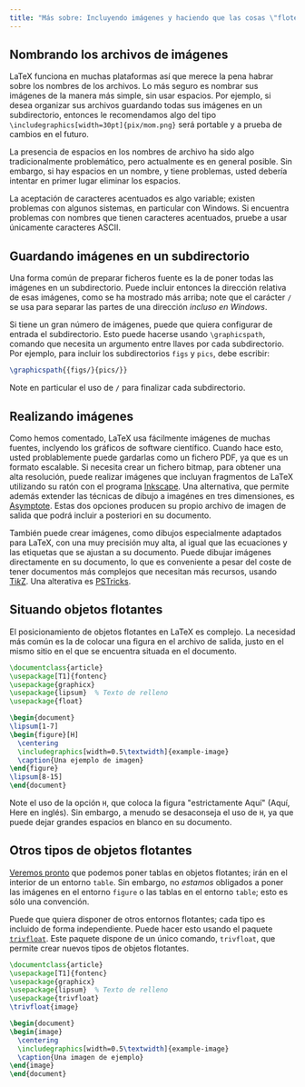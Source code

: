 ```yaml
---
title: "Más sobre: Incluyendo imágenes y haciendo que las cosas \"floten\""
---
```


## Nombrando los archivos de imágenes

LaTeX funciona en muchas plataformas así que merece 
la pena habrar sobre los nombres de los archivos.
Lo más seguro es nombrar sus imágenes de la manera más simple, sin usar espacios.
Por ejemplo, si desea organizar sus archivos guardando todas sus
imágenes en un subdirectorio, entonces le recomendamos algo del tipo 
`\includegraphics[width=30pt]{pix/mom.png}` 
será portable y a prueba de cambios en el futuro.  

La presencia de espacios en los nombres de archivo ha sido algo tradicionalmente problemático, pero 
actualmente es en general posible. Sin embargo, si hay espacios en un nombre, y tiene
problemas, usted debería intentar en primer lugar eliminar los espacios.

La aceptación de caracteres acentuados es algo variable; existen problemas con
algunos sistemas, en particular con Windows. Si encuentra problemas con nombres que
tienen caracteres acentuados, pruebe a usar únicamente caracteres ASCII.

## Guardando imágenes en un subdirectorio

Una forma común de preparar ficheros fuente es la de poner todas las imágenes en un subdirectorio.
Puede incluir entonces la dirección relativa de esas imágenes, como se ha mostrado más arriba; note que
el carácter `/` se usa para separar las partes de una dirección _incluso en Windows_.

Si tiene un gran número de imágenes, puede que quiera configurar de entrada 
el subdirectorio. Esto puede hacerse usando `\graphicspath`, comando que necesita un
argumento entre llaves por cada subdirectorio. Por ejemplo, para incluir los subdirectorios
`figs` y `pics`, debe escribir:

<!-- {% raw %} -->
```latex
\graphicspath{{figs/}{pics/}}
```
<!-- {% endraw %} -->

Note en particular el uso de `/` para finalizar cada subdirectorio.

## Realizando imágenes

Como hemos comentado, LaTeX usa fácilmente imágenes de muchas fuentes, inclyendo los
gráficos de software científico. Cuando hace esto, usted problablemente puede gardarlas como un fichero PDF, 
ya que es un formato escalable. Si necesita crear un fichero bitmap, para 
obtener una alta resolución, puede realizar imágenes que incluyan fragmentos de LaTeX utilizando su ratón
con el programa [Inkscape](https://inkscape.org). Una alternativa, que permite además extender
las técnicas de dibujo a imagénes en tres dimensiones, es
[Asymptote](https://www.ctan.org/pkg/asymptote). Estas dos opciones producen su propio
archivo de imagen de salida que podrá incluir a posteriori en su documento. 

También puede crear imágenes, como dibujos especialmente adaptados para
LaTeX, con una muy precisión muy alta, al igual que las ecuaciones y las etiquetas que se
ajustan a su documento. Puede dibujar imágenes directamente en su documento, lo que
es conveniente a pesar del coste de tener documentos más complejos que necesitan más recursos,
usando [Ti*k*Z](https://ctan.org/pkg/pgf). Una alterativa es 
[PSTricks](https://ctan.org/pkg/pstricks-base).

## Situando objetos flotantes

El posicionamiento de objetos flotantes en LaTeX es complejo.
La necesidad más común es la de colocar una figura en el archivo de
salida, justo en el mismo sitio en el que se encuentra situada en el documento.

```latex
\documentclass{article}
\usepackage[T1]{fontenc}
\usepackage{graphicx}
\usepackage{lipsum}  % Texto de relleno
\usepackage{float}

\begin{document}
\lipsum[1-7]
\begin{figure}[H]
  \centering
  \includegraphics[width=0.5\textwidth]{example-image}
  \caption{Una ejemplo de imagen}
\end{figure}
\lipsum[8-15]
\end{document}
```

Note el uso de la opción `H`, que coloca la figura "estrictamente Aquí" (Aquí, Here en inglés). 
Sin embargo, a menudo se desaconseja el uso de `H`, ya que puede dejar
grandes espacios en blanco en su documento.

## Otros tipos de objetos flotantes

[Veremos pronto](lección-08) que podemos poner tablas en objetos flotantes; irán 
en el interior de un entorno `table`. Sin embargo, no _estamos_ obligados a poner las imágenes 
en el entorno `figure` o las tablas en el entorno `table`; esto es sólo una convención.

Puede que quiera disponer de otros entornos flotantes; cada tipo es incluido de forma
independiente. Puede hacer esto usando el paquete
[`trivfloat`](https://ctan.org/pkg/trivfloat). Este paquete dispone de un único 
comando, `trivfloat`, que permite crear nuevos tipos de objetos flotantes.

```latex
\documentclass{article}
\usepackage[T1]{fontenc}
\usepackage{graphicx}
\usepackage{lipsum}  % Texto de relleno
\usepackage{trivfloat}
\trivfloat{image}

\begin{document}
\begin{image}
  \centering
  \includegraphics[width=0.5\textwidth]{example-image}
  \caption{Una imagen de ejemplo}
\end{image}
\end{document}
```
